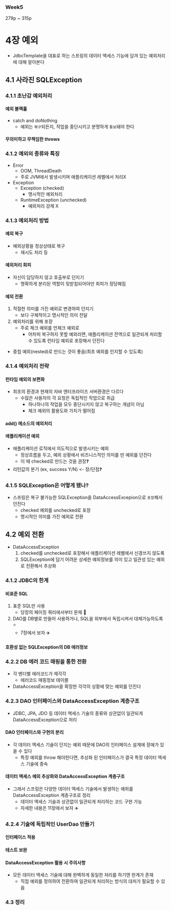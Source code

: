### Week5

279p ~ 315p

# 4장 예외
- JdbcTemplate을 대표로 하는 스프링의 데이터 액세스 기능에 담겨 있는 예외처리에 대해 알아본다

## 4.1 사라진 SQLException
### 4.1.1 초난감 예외처리
#### 예외 블랙홀
- catch and doNothing
    - 예외는 `복구`되든지, 작업을 중단시키고 분명하게 `통보`돼야 한다
#### 무의미하고 무책임한 throws

### 4.1.2 예외의 종류와 특징
- Error
    - OOM, ThreadDeath
    - 주로 JVM에서 발생시키며 애플리케이션 레벨에서 처리X
- Exception
    - Exception (checked)
        - 명시적인 예외처리
    - RuntimeException (unchecked)
        - 예외처리 강제 X

### 4.1.3 예외처리 방법
#### 예외 복구
- 예외상황을 정상상태로 복구
    - 재시도 처리 등
#### 예외처리 회피
- 자신이 담당하지 않고 호출부로 던지기
    - 명확하게 분리된 역할이 뒷받침되어야만 회피가 정당해짐
#### 예외 전환
1. 적절한 의미를 가진 예외로 변경하여 던지기
    - 보다 구체적이고 명시적인 의미 전달
2. 예외처리를 위해 포장
    - 주로 체크 예외를 언체크 예외로
        - 어차피 복구하지 못할 예외라면, 애플리케이션 전역으로 일관되게 처리할 수 있도록 런타임 예외로 포장해서 던진다
- 중첩 예외(nested)로 만드는 것이 좋음(최초 예외를 인지할 수 있도록)

### 4.1.4 예외처리 전략
#### 런타임 예외의 보편화
- 최초의 환경과 현재의 자바 엔터프라이즈 서버환경은 다르다
    - 수많은 사용자의 각 요청은 독립적인 작업으로 취급
        - 하나하나의 작업을 모두 중단시키지 않고 복구하는 개념이 아님
        - 체크 예외의 활용도와 가치가 떨어짐
#### add() 메소드의 예외처리
#### 애플리케이션 예외
- 애플리케이션 로직에서 의도적으로 발생시키는 예외
    - 정상흐름을 두고, 예외 상황에서 비즈니스적인 의미를 띤 예외를 던진다
    - 이 때 checked로 만드는 것을 권장❓
- 리턴값의 분기 (ex, success Y/N) <- 장/단점❓

### 4.1.5 SQLException은 어떻게 됐나?
- 스프링은 복구 불가능한 SQLException을 DataAccessExcepion으로 `포장`해서 던진다
    - checked 예외를 unchecked로 포장
    - 명시적인 의미를 가진 예외로 전환

## 4.2 예외 전환
- DataAccessException
    1. checked를 unchecked로 포장해서 애플리케이션 레벨에서 신경쓰지 않도록
    2. SQLException에 담기 어려운 상세한 예외정보를 의미 있고 일관성 있는 예외로 전환해서 추상화
### 4.1.2 JDBC의 한계
#### 비표준 SQL
1. 표준 SQL만 사용
    - 당장의 페이징 쿼리에서부터 문제 💩
2. DAO를 DB별로 만들어 사용하거나, SQL을 외부에서 독립시켜서 대체가능하도록 ⭐
    - 7장에서 보자 ✈️
#### 호환성 없는 SQLException의 DB 에러정보

### 4.2.2 DB 에러 코드 매핑을 통한 전환
- 각 벤더별 에러코드가 제각각
    - 에러코드 매핑정보 테이블
- DataAccessException을 확장한 각각의 상황에 맞는 예외를 던진다
### 4.2.3 DAO 인터페이스와 DataAccessException 계층구조
- JDBC, JPA, JDO 등 데이터 액세스 기술의 종류와 상관없이 일관되게 DataAccessException으로 처리
#### DAO 인터페이스와 구현의 분리
- 각 데이터 액세스 기술이 던지는 예외 때문에 DAO의 인터페이스 설계에 장애가 있을 수 있다
    - 특정 예외를 throw 해야한다면, 추상화 된 인터페이스가 결국 특정 데이터 액세스 기술에 종속
#### 데이터 액세스 예외 추상화와 DataAccessException 계층구조
- 그래서 스프링은 다양한 데이터 액세스 기술에서 발생하는 예외를 DataAccessException 계층구조로 정리
    - 데이터 액세스 기술과 상관없이 일관되게 처리하는 코드 구현 가능
    - 자세한 내용은 11장에서 보자 ✈️

### 4.2.4 기술에 독립적인 UserDao 만들기
#### 인터페이스 적용
#### 테스트 보완
#### DataAccessException 활용 시 주의사항
- 모든 데이터 액세스 기술에 대해 완벽하게 동일한 처리를 하기엔 한계가 존재
    - 직접 예외를 정의하여 전환하여 일관되게 처리하는 방식의 대처가 필요할 수 있음

### 4.3 정리

